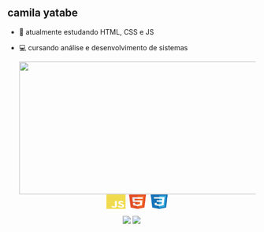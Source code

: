 ## camila yatabe
- 📕 atualmente estudando HTML, CSS e JS
- 💻 cursando análise e desenvolvimento de sistemas 

  <img align="left" width="500" height="270" src="https://media.giphy.com/media/6XX4V0O8a0xdS/giphy.gif">
 
  <div  align="center"> 
  <div style="display: inline_block"><br>
  <img align="center" alt="Jafa-Js" height="30" width="40" src="https://raw.githubusercontent.com/devicons/devicon/master/icons/javascript/javascript-plain.svg">
  <img align="center" alt="HTML" height="30" width="40" src="https://raw.githubusercontent.com/devicons/devicon/master/icons/html5/html5-original.svg">
  <img align="center" alt="CSS" height="30" width="40" src="https://raw.githubusercontent.com/devicons/devicon/master/icons/css3/css3-original.svg"   
</div>

<div  align="center"> 
  <a href="https://www.instagram.com/camiykr/" target="_blank"><img src="https://img.shields.io/badge/-Instagram-%23E4405F?style=for-the-badge&logo=instagram&logoColor=white" target="_blank"></a>
  <a href="https://www.linkedin.com/in/camila-yatabe-ab1506233/" target="_blank"><img src="https://img.shields.io/badge/-LinkedIn-%230077B5?style=for-the-badge&logo=linkedin&logoColor=white" target="_blank"></a> 
    </div>

